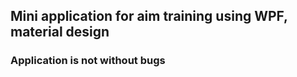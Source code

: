 ## Mini application for aim training using WPF, material design

### Application is not without bugs
